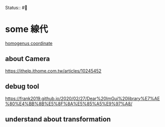 Status:: #🔰 



# some  線代

[homogenus coordinate](https://flyhead.medium.com/%E7%82%BA%E4%BB%80%E9%BA%BC%E9%9C%80%E8%A6%81%E9%BD%8A%E6%AC%A1%E5%BA%A7%E6%A8%99-homogeneous-coordinate-bd86356f67b1)

## about Camera
https://ithelp.ithome.com.tw/articles/10245452


## debug tool
https://frank2019.github.io/2020/02/27/Dear%20ImGui%20library%E7%AE%80%E4%BB%8B%E5%8F%8A%E5%85%A5%E9%97%A8/

## understand about transformation
